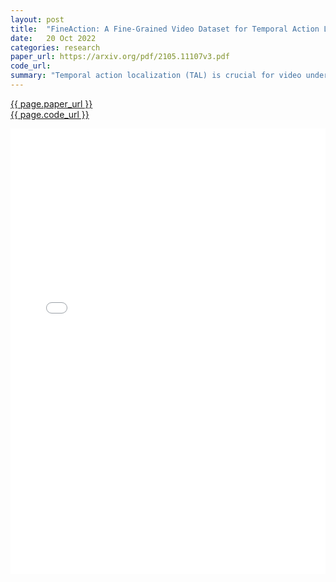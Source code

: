 ```yaml
---
layout: post
title:  "FineAction: A Fine-Grained Video Dataset for Temporal Action Localization"
date:   20 Oct 2022
categories: research
paper_url: https://arxiv.org/pdf/2105.11107v3.pdf
code_url: 
summary: "Temporal action localization (TAL) is crucial for video understanding but is hindered by benchmarks that rely on coarse action classes, leading to model overfitting and ambiguous annotations. Addressing these issues, we introduce FineAction, a large-scale, fine-grained video dataset with 103K instances across 106 action categories in 17K videos. FineAction offers a diverse, densely annotated dataset with co-occurring actions, posing new challenges for TAL. We evaluated popular localization methods on FineAction, revealing the impact of fine-grained instances on performance, and proposed a baseline method achieving a 13.17% mAP. FineAction aims to propel TAL research forward and is accessible online."
---
```


<style>
.responsive-pdf-container {
    overflow: hidden;
    padding-top: 141.42%; /* 16:9 Aspect Ratio, adjust as needed */
    position: relative;
}

.responsive-pdf-container iframe {
    border: none;
    height: 100%;
    left: 0;
    position: absolute;
    top: 0;
    width: 100%;
}
</style>

<a href="{{ page.paper_url }}">{{ page.paper_url }}</a><br>
<a href="{{ page.code_url }}">{{ page.code_url }}</a>

<div class="responsive-pdf-container">
    <iframe src="{{ page.paper_url }}" style="border: none;"></iframe>
</div>